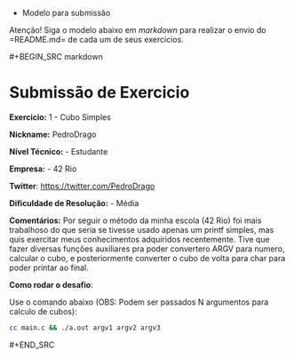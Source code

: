 * Modelo para submissão

Atenção! Siga o modelo abaixo em *markdown* para realizar o envio do =README.md= de cada um de seus exercícios.

#+BEGIN_SRC markdown
# Submissão de Exercicio

**Exercicio:** 1 - Cubo Simples

**Nickname:** PedroDrago

**Nível Técnico:** - Estudante

**Empresa:** - 42 Rio

**Twitter**: https://twitter.com/PedroDrago

**Dificuldade de Resolução:** - Média

**Comentários:** Por seguir o método da minha escola (42 Rio) foi mais trabalhoso do que seria se tivesse usado apenas um printf simples, mas quis exercitar meus conhecimentos adquiridos recentemente. Tive que fazer diversas funções auxiliares pra poder convertero ARGV para numero, calcular o cubo, e posteriormente converter o cubo de volta para char para poder printar ao final.

**Como rodar o desafio**: 

Use o comando abaixo (OBS: Podem ser passados N argumentos para calculo de cubos): 
```bash
cc main.c && ./a.out argv1 argv2 argv3
```
#+END_SRC
